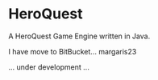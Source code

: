HeroQuest
=========

A HeroQuest Game Engine written in Java.

I have move to BitBucket... margaris23

... under development ...
